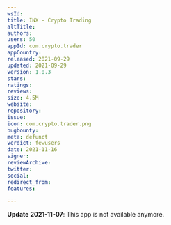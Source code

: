 ```yaml
---
wsId: 
title: INX - Crypto Trading
altTitle: 
authors: 
users: 50
appId: com.crypto.trader
appCountry: 
released: 2021-09-29
updated: 2021-09-29
version: 1.0.3
stars: 
ratings: 
reviews: 
size: 4.5M
website: 
repository: 
issue: 
icon: com.crypto.trader.png
bugbounty: 
meta: defunct
verdict: fewusers
date: 2021-11-16
signer: 
reviewArchive: 
twitter: 
social: 
redirect_from: 
features: 

---
```


**Update 2021-11-07**: This app is not available anymore.

